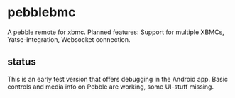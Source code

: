 pebblebmc
=========

A pebble remote for xbmc. Planned features: Support for multiple XBMCs, Yatse-integration, Websocket connection.

status
------

This is an early test version that offers debugging in the Android app. Basic controls and media info on Pebble are working, some UI-stuff missing.
